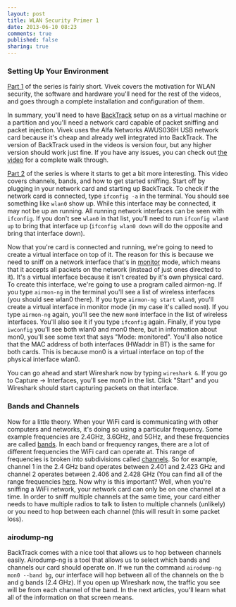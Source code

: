 ```yaml
---
layout: post
title: WLAN Security Primer 1
date: 2013-06-10 08:23
comments: true
published: false
sharing: true
---
```

### Setting Up Your Environment
[Part 1](http://www.securitytube.net/video/1756) of the series is fairly short. Vivek covers the motivation for WLAN security, the software and hardware you'll need for the rest of the videos, and goes through a complete installation and configuration of them.

<!--more-->

In summary, you'll need to have [BackTrack](http://www.backtrack-linux.org/) setup on as a virtual machine or a partition and you'll need a network card capable of packet sniffing and packet injection. Vivek uses the Alfa Networks AWUS036H USB network card because it's cheap and already well integrated into BackTrack. The version of BackTrack used in the videos is version four, but any higher version should work just fine. If you have any issues, you can check out [the video](http://www.securitytube.net/video/1756) for a complete walk through.

[Part 2](http://www.securitytube.net/video/1757) of the series is where it starts to get a bit more interesting. This video covers channels, bands, and how to get started sniffing. Start off by plugging in your network card and starting up BackTrack. To check if the network card is connected, type `ifconfig -a` in the terminal. You should see something like `wlan0` show up. While this interface may be connected, it may not be up an running. All running network interfaces can be seen with `ifconfig`. If you don't see `wlan0` in that list, you'll need to run `ifconfig wlan0 up` to bring that interface up (`ifconfig wlan0 down` will do the opposite and bring that interface down).

Now that you're card is connected and running, we're going to need to create a virtual interface on top of it. The reason for this is because we need to sniff on a network interface that's in [monitor](http://en.wikipedia.org/wiki/Monitor_mode) mode, which means that it accepts all packets on the network (instead of just ones directed to it). It's a virtual interface because it isn't created by it's own physical card. To create this interface, we're going to use a program called airmon-ng. If you type `airmon-ng` in the terminal you'll see a list of wireless interfaces (you should see wlan0 there). If you type `airmon-ng start wlan0`, you'll create a virtual interface in monitor mode (in my case it's called `mon0`). If you type `airmon-ng` again, you'll see the new `mon0` interface in the list of wireless interfaces. You'll also see it if you type `ifconfig` again. Finally, if you type `iwconfig` you'll see both wlan0 and mon0 there, but in information about mon0, you'll see some text that says "Mode: monitored". You'll also notice that the MAC address of both interfaces (HWaddr in BT) is the same for both cards. This is because mon0 is a virtual interface on top of the physical interface wlan0.

You can go ahead and start Wireshark now by typing `wireshark &`. If you go to Capture -> Interfaces, you'll see mon0 in the list. Click "Start" and you Wireshark should start capturing packets on that interface.

### Bands and Channels
Now for a little theory. When your WiFi card is communicating with other computers and networks, it's doing so using a particular frequency. Some example frequencies are 2.4GHz, 3.6GHz, and 5GHz, and these frequencies are called [bands](http://en.wikipedia.org/wiki/Band_(radio)). In each band or frequency ranges, there are a lot of different frequencies the WiFi card can operate at. This range of frequencies is broken into subdivisions called [channels](http://en.wikipedia.org/wiki/List_of_WLAN_channels). So for example, channel 1 in the 2.4 GHz band operates between 2.401 and 2.423 GHz and channel 2 operates between 2.406 and 2.428 GHz (You can find all of the range frequencies [here](http://en.wikipedia.org/wiki/802.11b). Now why is this important? Well, when you're sniffing a WiFi network, your network card can only be on one channel at a time. In order to sniff multiple channels at the same time, your card either needs to have multiple radios to talk to listen to multiple channels (unlikely) or you need to hop between each channel (this will result in some packet loss).

### airodump-ng

BackTrack comes with a nice tool that allows us to hop between channels easily. Airodump-ng is a tool that allows us to select which bands and channels our card should operate on. If we run the command `airodump-ng mon0 --band bg`, our interface will hop between all of the channels on the b and g bands (2.4 GHz). If you open up Wireshark now, the traffic you see will be from each channel of the band. In the next articles, you'll learn what all of the information on that screen means.